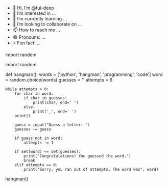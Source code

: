 - 👋 Hi, I’m @fui-deep
- 👀 I’m interested in ...
- 🌱 I’m currently learning ...
- 💞️ I’m looking to collaborate on ...
- 📫 How to reach me ...
- 😄 Pronouns: ...
- ⚡ Fun fact: ...

<!---
fui-deep/fui-deep is a ✨ special ✨ repository because its `README.md` (this file) appears on your GitHub profile.
You can click the Preview link to take a look at your changes.
--->import random

import random

def hangman():
    words = ['python', 'hangman', 'programming', 'code']
    word = random.choice(words)
    guesses = ''
    attempts = 6

    while attempts > 0:
        for char in word:
            if char in guesses:
                print(char, end=' ')
            else:
                print('_', end=' ')
        print()

        guess = input("Guess a letter: ")
        guesses += guess

        if guess not in word:
            attempts -= 1

        if set(word) <= set(guesses):
            print("Congratulations! You guessed the word.")
            break
        elif attempts == 0:
            print("Sorry, you ran out of attempts. The word was", word)

hangman()
    
